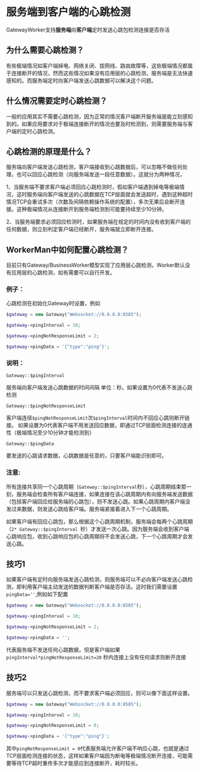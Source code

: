 # 服务端到客户端的心跳检测
GatewayWorker支持**服务端**向**客户端**定时发送心跳包检测连接是否存活

## 为什么需要心跳检测？
有些极端情况如客户端掉电、网络关闭、拔网线、路由故障等，这些极端情况都属于连接断开的情况，然而这些情况如果没有应用层的心跳检测，服务端是无法快速感知的。而服务端定时向客户端发送心跳数据可以解决这个问题。

## 什么情况需要定时心跳检测？
一般的应用其实不需要心跳检测，因为正常的情况客户端断开服务端是能立刻感知到的。如果应用要求对于极端连接断开的情况也要及时检测到，则需要服务端与客户端的定时心跳检测。

## 心跳检测的原理是什么？
服务端向客户端发送心跳检测，客户端接收到心跳数据后，可以忽略不做任何处理，也可以回应心跳检测（向服务端发送一段任意数据）。这就分为两种情况，

1、当服务端不要求客户端必须回应心跳检测时，假如客户端遇到掉电等极端情况，这时服务端向客户端发送的心跳数据在TCP层面就会发送超时，遇到这种超时情况TCP会重试多次（次数及间隔依赖操作系统的配置），多次无果后会断开连接。这种极端情况从连接断开到服务端检测到可能要持续至少10分钟。

2、当服务端要求必须回应检测时，如果服务端在规定的时间内没有收到客户端的任何数据，则立刻判定客户端已经断开，服务端就立即断开连接。

## WorkerMan中如何配置心跳检测？
目前只有Gateway/BusinessWorker模型实现了应用层心跳检测，Worker默认没有应用层的心跳检测，如有需要可以自行开发。

### 例子：
心跳检测在初始化Gateway时设置，例如
```php
$gateway = new Gateway("Websocket://0.0.0.0:8585");

$gateway->pingInterval = 10;

$gateway->pingNotResponseLimit = 2;

$gateway->pingData = '{"type":"ping"}';
```

### 说明：

``` Gateway::$pingInterval ```

服务端向客户端发送心跳数据的时间间隔 单位：秒。如果设置为0代表不发送心跳检测


``` Gateway::$pingNotResponseLimit ```

客户端连续```$pingNotResponseLimit```次```$pingInterval```时间内不回应心跳则断开链接。
如果设置为0代表客户端不用发送回应数据，即通过TCP层面检测连接的连通性（极端情况至少10分钟才能检测到）

``` Gateway::$pingData ```

要发送的心跳请求数据，心跳数据是任意的，只要客户端能识别即可。

### 注意:
所有连接共享同一个心跳周期（``` Gateway::$pingInterval ```秒），心跳周期结束那一刻，服务端会检查所有客户端连接，如果连接在该心跳周期内有向服务端发送数据（包括客户端回应给服务端的心跳包），则不发送心跳。如果心跳周期内客户端没发过来数据，则发送心跳给客户端。服务端紧接着进入下一个心跳周期。

如果客户端有回应心跳包，那么根据这个心跳周期机制，服务端会每两个心跳周期（```2* Gateway::$pingInterval ```秒）才发送一次心跳。因为服务端会收到客户端心跳响应包，收到心跳响应包的心跳周期将不会发送心跳，下一个心跳周期才会发送心跳。


## 技巧1

如果客户端有定时向服务端发送心跳检测，则服务端可以不必向客户端发送心跳检测，即利用客户端主动发送的数据判断客户端是否存活。这时我们需要设置```pingData=''```,例如如下配置
```php
$gateway = new Gateway("Websocket://0.0.0.0:8585");

$gateway->pingInterval = 10;

$gateway->pingNotResponseLimit = 2;

$gateway->pingData = '';
```
代表服务端不发送任何心跳数据，但是客户端如果 ```pingInterval*pingNotResponseLimit=20``` 秒内连接上没有任何请求则断开连接

## 技巧2
服务端可以只发送心跳检测，而不要求客户端必须回应，则可以像下面这样设置。
```php
$gateway = new Gateway("Websocket://0.0.0.0:8585");

$gateway->pingInterval = 10;

$gateway->pingNotResponseLimit = 0;

$gateway->pingData = '{"type":"ping"}';
```

其中```pingNotResponseLimit = 0```代表服务端允许客户端不响应心跳，也就是通过TCP层面检测连接的状态，这样如果客户端因为断电等极端情况断开连接，可能需要等待TCP超时重传多次才能感应到连接断开，耗时较长。
